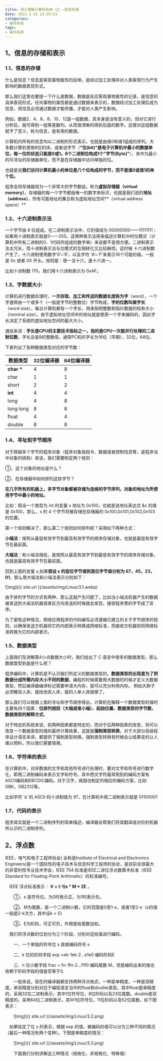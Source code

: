 ```yaml
---
title: 深入理解计算机系统（2）—信息存储
date: 2021-1-22 23:29:53
categories:
- 操作系统
tags:
- 操作系统
---
```


## 1、信息的存储和表示

### 1.1、信息的存储

 什么是信息？信息是客观事物属性的反映，是经过加工处理并对人类客观行为产生影响的数据表现形式。

那么我们这里也要提一下什么是数据，数据是反应客观事物属性的记录，是信息的具体表现形式。任何事物的属性都是通过数据来表示的，数据经过加工处理后成为信息，而信息必须通过数据才能传播，才能对人类产生影响。

例如，数据2、4、6、8、10、12是一组数据，其本身是没有意义的，但对它进行分析后，就可得到一组等差数列，从而很清晰的得到后面的数字。这便对这组数据赋予了意义，称为信息，是有用的数据。

计算机内所有的信息均以二进制的形式表示，也就是由值0和值1组成的序列。大多数计算机使用8位的块，或者说字节（**"位(bit)"是电子计算机中最小的数据单位，每一位的状态只能是0或1。8个二进制位构成1个"字节(Byte)"**），来作为最小的可寻址的存储器单位，而不是在存储器中访问单独的位。

也就是说**我们访问计算机最小的单位是八个位构成的字节，而不是值0或值1的单个位。**

程序会将存储器视为一个非常大的字节数组，称为**虚拟存储器（virtual memory）**。存储器的每一个字节都由唯一的数字来标识，也就是我们说的**地址（address）**，所有可能地址的集合称为虚拟地址空间**（virtual address space）**

### 1.2、十六进制表示法

 一个字节由 8 位组成。在二进制表示法中，它的值域为 00000000——11111111；如果用十进制表示就是0——255。这两种表示法用来描述计算机中的位模式（计算机中所有二进制的0、1代码所组成的数字串）来说都不是很方便。二进制表示法太冗长，而十进制表示法与位模式的互相转化又比较麻烦。这时候 十六进制数产生了，十六进制使用数字‘0’~‘9’，以及字符 ‘A’~'F’来表示16个可能的值。一般是 0x 或者 0X 开头。规则是：借一当十六，逢十六进一。

比如十进制数 175，我们用十六进制表示为 0xAF。

### 1.3、字数据大小

计算机进行数据处理时，**一次存取、加工和传送的数据长度称为字**（word），一个字通常由一个或多个（一般是字节的整数位）字节构成，**字的位数叫做字长**（word size），每台计算机都有一个字长，用来指明整数和指针数据的标称大小（nominal size）。由于虚拟地址空间中的地址就是使用一个字来编码的，因此字长决定了系统的虚拟地址空间的最大大小。

通俗来讲：**字长是CPU的主要技术指标之一，指的是CPU一次能并行处理的二进制位数**，字长总是8的整数倍，通常PC机的字长为16位（早期），32位，64位。

下表列出了各种数据类型对应的字节数：

| 数据类型    | 32位编译器 | 64位编译器 |
| ----------- | ---------- | ---------- |
| **char \*** | 4          | 8          |
| char        | 1          | 1          |
| short       | 2          | 2          |
| **int**     | 4          | 4          |
| long        | 4          | 8          |
| long long   | 8          | 8          |
| float       | 4          | 4          |
| double      | 8          | 8          |

### 1.4、寻址和字节顺序

对于跨越多个字节的程序对象（程序对象指指令、数据或者控制信息等，是程序当中对象的统称）来说，我们需要制定两个规则：

①、这个对象的地址是什么？

②、在存储器中如何排列这些字节？

**在几乎所有的机器上，多字节对象都被存储为连续的字节序列，对象的地址为所使用字节中最小的地址。**

比如：假设一个类型为 int 的变量 x 地址为 0x100，也就是说地址表达式 &x 的值是 0x100，那么，x 的 4 个字节将被存储在存储器的 0x100,0x101,0x102,0x103的位置。

第一个规则解决了，那么第二个规则如何排列呢？采用如下两种方式：

**小端法**：按照从最低有效字节到最高有效字节的顺序存储对象，也就是最低有效字节在最前面。

**大端法**：和小端法相反。是按照从最高有效字节到最低有效字节的顺序存储对象，也就是最高有效字节在最前面。

回到上面的变量 x,如果**假设 x 的低位字节值到高位字节值分别为 67，45，23，01**。那么用大端法和小端法表示分别如下：

![img]({{ site.url }}/assets/img/Linux/3.1.webp)

由于排列字节的方式有两种，那么这就产生问题了。比如当小端法机器产生的数据被发送到大端法机器或者反方向发送的时候就会发现，接收程序里的字节成了反序。

为了避免这种情况，网络应用程序的代码编写必须遵循已建立的关于字节顺序的规则，以确保发送方机器将它的内部表示转换成网络标准，而接收方机器则将网络标准转换为它的内部表示。

### 1.5、数据类型

上面我们在讲解第4小点数据大小时，我们给出了 C 语言中很多的数据类型。那么数据类型到底是什么呢？

程序编码中，计算机是不认识我们所定义的数据类型的。**数据类型的出现是为了把数据分成所需内存大小不同的数据**，编程的时候需要用大数据的时候才定义大数据类型，然后编译器编译标记需要申请大内存，就可以充分利用内存。 例如大胖子必须睡双人床，就给他双人床，瘦的人单人床就够了。

那么我们可以根据上面的寻址和字节顺序得出，计算机在解释一个数据类型的值时主要有四个因素：**位排列规则（大端或者小端）、起始位置、数据类型的字节数、数据类型的解释方式**。

对于特定的系统来说，前两种因素都是特定的，而对于后两种因素的改变，则可以改变一个数据类型的值的最终计算结果，这就是**强制类型转换**。对于大部分高级程序设计语言来讲，都提供了强制类型转换。强制类型转换有时候会让结果变的让人难以预料，所以我们需要慎用。

### 1.6、字符串的表示

在计算机中，对非数值的文字和其他符号进行处理时，要对文字和符号进行数字化，即用二进制编码来表示文字和符号。其中西文字符最常用到的编码方案有ASCII编码和EBCDIC编码。对于汉字，我国也制定的相应的编码方案，比如 GBK，GB2312等。

比如字符 ‘a’ 的 ASCII 码十进制值为 97，在计算机中用二进制表示就是 01100001

### 1.7、代码的表示

程序其实就是一个二进制序列的简单描述，编译器会帮我们将其翻译成对应的机器所认识的二进制序列。

## 2、浮点数

IEEE，电气和电子工程师协会( 全称是Institute of Electrical and Electronics Engineers)是一个国际性的电子技术与信息科学工程师的协会，是目前全球最大的非营利性专业技术学会，IEEE 754 标准是IEEE二进位浮点数算术标准（IEEE Standard for Floating-Point Arithmetic）的标准编号。

 　IEEE 浮点标准表示： **V = (-1)s \* M \* 2E** 。

　　①、s 是符号位，为0时表示正，为1时表示负。

　　②、M为尾数，是一个二进制小数，它的范围是0至1-ε，或者1至2-ε（ε的值一般是2-k次方，其中设k > 0）

　　③、E为阶码，可正可负，作用是给尾数加权。

 　我们将浮点数的位划分为三个阶段，分别对这些值进行编码。

　　一、一个单独的符号位 s 直接编码符号 s

　　二、k 位的阶码字段 exp =ek-1ek-2...e1e0 编码阶码E

　　三、n 位小数字段 frac = fn-1fn-2...f1f0 编码尾数 M，但是编码出来的值也依赖于阶码字段的值是否等于0.

　　一般来说，现在的编译器都支持两种浮点格式，一种是单精度，一种是双精度。单双精度分别对应于编程语言当中的float和double类型。其中float是单精度的，采用32位二进制表示，其中1位符号位，8位阶码以及23位尾数。double是双精度的，采用64位二进制表示，其中1位符号位，11位阶码以及52位尾数。如下图表示：

　　![img]({{ site.url }}/assets/img/Linux/3.2.png)

 

 　如果给定了位 s 的表示，根据 exp 的值，被编码的值可以分为三种不同的情况（最后一种情况有两个变种）。下图是单精度的情况：

　　![img]({{ site.url }}/assets/img/Linux/3.3.png)

　　下面我们分别讲解这三种情况（规格化、非规格化、特殊值）
